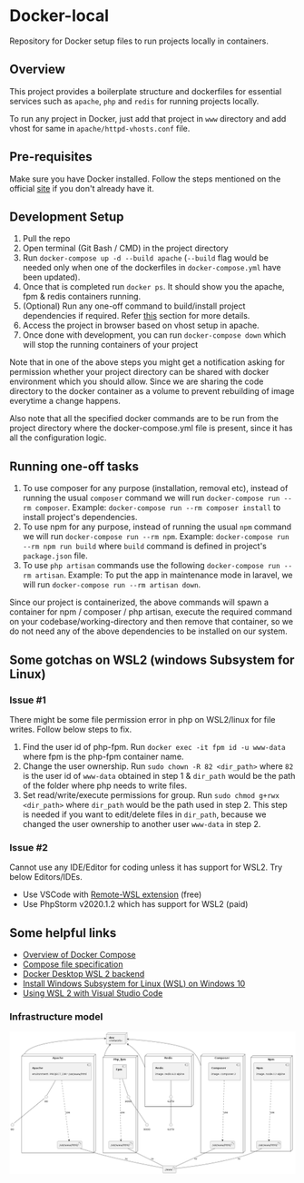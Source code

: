 # Docker-local

Repository for Docker setup files to run projects locally in containers.

## Overview

This project provides a boilerplate structure and dockerfiles for essential services such as `apache`, `php` and `redis` for running projects locally.

To run any project in Docker, just add that project in `www` directory and add vhost for same in `apache/httpd-vhosts.conf` file.

## Pre-requisites

Make sure you have Docker installed. Follow the steps mentioned on the official [site](https://docs.docker.com/docker-for-windows/install/) if you don't already have it.

## Development Setup

1. Pull the repo
2. Open terminal (Git Bash / CMD) in the project directory
3. Run `docker-compose up -d --build apache` (`--build` flag would be needed only when one of the dockerfiles in `docker-compose.yml` have been updated).
4. Once that is completed run `docker ps`. It should show you the apache, fpm & redis containers running.
5. (Optional) Run any one-off command to build/install project dependencies if required. Refer [this](#running-one-off-tasks) section for more details.
6. Access the project in browser based on vhost setup in apache.
7. Once done with development, you can run `docker-compose down` which will stop the running containers of your project

Note that in one of the above steps you might get a notification asking for permission whether your project directory can be shared with docker environment which you should allow. Since we are sharing the code directory to the docker container as a volume to prevent rebuilding of image everytime a change happens.

Also note that all the specified docker commands are to be run from the project directory where the docker-compose.yml file is present, since it has all the configuration logic.

## Running one-off tasks

1. To use composer for any purpose (installation, removal etc), instead of running the usual `composer` command we will run `docker-compose run --rm composer`. Example: `docker-compose run --rm composer install` to install project's dependencies.
2. To use npm for any purpose, instead of running the usual `npm` command we will run `docker-compose run --rm npm`. Example: `docker-compose run --rm npm run build` where `build` command is defined in project's `package.json` file.
3. To use `php artisan` commands use the following `docker-compose run --rm artisan`. Example: To put the app in maintenance mode in laravel, we will run `docker-compose run --rm artisan down`.

Since our project is containerized, the above commands will spawn a container for npm / composer / php artisan, execute the required command on your codebase/working-directory and then remove that container, so we do not need any of the above dependencies to be installed on our system.

## Some gotchas on WSL2 (windows Subsystem for Linux)

### Issue #1

There might be some file permission error in php on WSL2/linux for file writes. Follow below steps to fix.

1. Find the user id of php-fpm. Run `docker exec -it fpm id -u www-data` where fpm is the php-fpm container name.
2. Change the user ownership. Run `sudo chown -R 82 <dir_path>` where `82` is the user id of `www-data` obtained in step 1 & `dir_path` would be the path of the folder where php needs to write files.
3. Set read/write/execute permissions for group. Run `sudo chmod g+rwx <dir_path>` where `dir_path` would be the path used in step 2. This step is needed if you want to edit/delete files in `dir_path`, because we changed the user ownership to another user `www-data` in step 2.

### Issue #2

Cannot use any IDE/Editor for coding unless it has support for WSL2. Try below Editors/IDEs.

- Use VSCode with [Remote-WSL extension](https://marketplace.visualstudio.com/items?itemName=ms-vscode-remote.remote-wsl) (free)
- Use PhpStorm v2020.1.2 which has support for WSL2 (paid)

## Some helpful links

- [Overview of Docker Compose](https://docs.docker.com/compose/)
- [Compose file specification](https://github.com/compose-spec/compose-spec/blob/master/spec.md)
- [Docker Desktop WSL 2 backend](https://docs.docker.com/docker-for-windows/wsl/)
- [Install Windows Subsystem for Linux (WSL) on Windows 10](https://docs.microsoft.com/en-us/windows/wsl/install-win10)
- [Using WSL 2 with Visual Studio Code](https://code.visualstudio.com/blogs/2019/09/03/wsl2)


### Infrastructure model

![Infrastructure model](.infragenie/infrastructure_model.png)